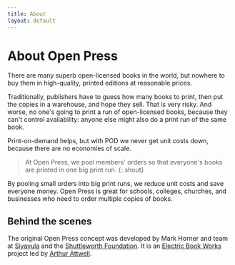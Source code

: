 ```yaml
---
title: About
layout: default
---
```


# About Open Press

There are many superb open-licensed books in the world, but nowhere to buy them in high-quality, printed editions at reasonable prices.

Traditionally, publishers have to guess how many books to print, then put the copies in a warehouse, and hope they sell. That is very risky. And worse, no one's going to print a run of open-licensed books, because they can't control availability: anyone else might also do a print run of the same book.

Print-on-demand helps, but with POD we never get unit costs down, because there are no economies of scale.

> At Open Press, we pool members' orders so that everyone's books are printed in one big print run.
{:.shout}

By pooling small orders into big print runs, we reduce unit costs and save everyone money. Open Press is great for schools, colleges, churches, and businesses who need to order multiple copies of books.

## Behind the scenes

The original Open Press concept was developed by Mark Horner and team at [Siyavula](http://siyavula.com) and the [Shuttleworth Foundation](http://shuttleworthfoundation.org). It is an [Electric Book Works](http://electricbookworks.com) project led by [Arthur Attwell](http://arthurattwell.com).
